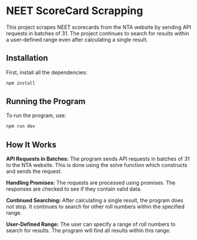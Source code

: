 # NEET ScoreCard Scrapping

This project scrapes NEET scorecards from the NTA website by sending API requests in batches of 31. The project continues to search for results within a user-defined range even after calculating a single result.

## Installation

First, install all the dependencies:

```bash
npm install
```
## Running the Program

To run the program, use:

```bash
npm run dev
```

## How It Works 

**API Requests in Batches:** The program sends API requests in batches of 31 to the NTA website. This is done using the solve function which constructs and sends the request.

**Handling Promises:** The requests are processed using promises. The responses are checked to see if they contain valid data.

**Continued Searching:** After calculating a single result, the program does not stop. It continues to search for other roll numbers within the specified range.

**User-Defined Range:** The user can specify a range of roll numbers to search for results. The program will find all results within this range.